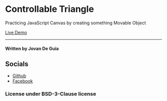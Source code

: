 # Controllable Triangle

Practicing JavaScript Canvas by creating something Movable Object

[Live Demo](https://jxmked.github.io/Random-Web-Ideas/Canvas%20-%20Controllable%20Arrow%20-%20v1)

----

#### Written by Jovan De Guia

## Socials

- [Github](https://github.com/jxmked)
- [Facebook](https://www.facebook.com/deguia25)

### License under BSD-3-Clause license
